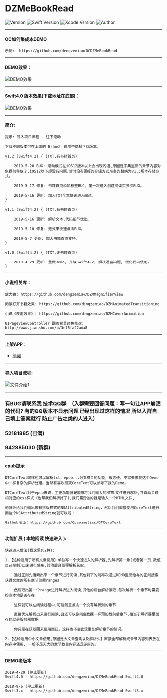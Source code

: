 # DZMeBookRead

![Version](https://img.shields.io/badge/Version-1.3-orange.svg)
![Swift Version](https://img.shields.io/badge/Swift-4.2-orange.svg)
![Xcode Version](https://img.shields.io/badge/Xcode-10.2-orange.svg)
![Author](https://img.shields.io/badge/Author-DZM-blue.svg)

***

#### OC如何集成本DEMO

    示例:  https://github.com/dengzemiao/OCDZMeBookRead

***

#### DEMO效果：

![DEMO效果](gif_0.gif)

***

#### Swift4.0 版本效果(下载地址在底部)：

![DEMO效果](gif_1.gif)

***

#### 简介:

    提示: 导入项目流程 - 往下滚动
    
    下载不同版本可在上面的 Branch 选项中选择下载版本。
    
    v1.2 (Swift4.2) { (TXT,有书籍首页)
    
        2019-5-20 BUG: 滚动模式在iOS12版本以上会出现闪退,原因是字典里面的章节内容对象提前释放了,iOS12以下却没有问题,暂时没有更好的存储方式准备先替换为v1.3版本存储方式。
        
        2019-5-17 修复: 书籍首页添加标签BUG, 第一次进入创建阅读页多次BUG。
    
        2019-5-16 更新: 加入TXT全本快速进入阅读。
    }
    
    v1.1 (Swift4.2) { (TXT,有书籍首页)
    
        2019-5-16 更新: 解析文本,代码细节优化。
        
        2019-5-10 修复: 无效果快速点击BUG。
        
        2019-5-7 更新: 加入书籍首页支持。
    }
    
    v1.0 (Swift4.2) { (TXT,无书籍首页)
    
        2019-4-29 更新: 重做Demo, 升级Swift4.2, 解决遗留问题, 优化代码使用。
    }
    
***

#### 小说相关库：

    放大镜: https://github.com/dengzemiao/DZMMagnifierView

    阅读打开书籍效果: https://github.com/dengzemiao/DZMAnimatedTransitioning

    小说《覆盖效果》: https://github.com/dengzemiao/DZMCoverAnimation

    UIPageViewController 翻页背景颜色修改: http://www.jianshu.com/p/3e75fa22ada8

***

#### 上架APP：

* [简阅](https://apps.apple.com/cn/app/%E7%AE%80%E9%98%85-%E5%81%9A%E6%9C%80%E5%A5%BD%E7%9A%84%E5%B0%8F%E8%AF%B4%E9%98%85%E8%AF%BB%E8%BD%AF%E4%BB%B6/id1494994480)

***

#### 导入项目流程:

![文件介绍1](icon_0.png)

***

### 有BUG请联系我 技术QQ群: （入群需要回答问题：写一句让APP崩溃的代码? 有的QQ版本不显示问题 已经出现过这样的情况 所以入群自己填上答案就行 防止广告之类的人进入）
### 52181885 (已满)
### 942885030 (新群)

***

#### epub提示

    DTCoreText同样也可以解析txt，epub...分页相关的功能，很方便。不需要像我这个Demo中一样复杂的解析处理。当然有喜欢研究CoreText可以参考下我的Demo。

    DTCoreText对于epub来说，主要功能就是能够将我们输入的HTML文件进行解析,并自动关联相对应的css样式（也帮我们解析好了),我们需要做的就是输入一个HTML文件,

    他就会给我们输出带有排版样式的NSAttributedString，然后我们直接使用CoreText进行画这个NSAttributedString就可以啦！

    Github地址：https://github.com/Cocoanetics/DTCoreText

***

#### 功能扩展 ( 本地阅读 快速进入 ):

    快速进入做法(我这里列2种):

    1.【这种适用于所有文章使用】单独写一个快速进入的解析器,先解析第一章(或者第一页,数值自己控制)出来进行使用.其他后台线程解析获取。
        
        通过正则先搜索出来一个章节进行阅读,其他剩下的则再次通过DEMO里面给与的正则搜索获得文章的所有章节位置ranges
        
        然后取出第一个range进行解析进入阅读,其他的后台解析读取,每次解析一个章节时需要检查本地是否存在
        
        这样就可以在阅读过程中,可能随意点击一个没有解析到的章节
        
        直接优先解析出来进行阅读,且还可以像网络数据一样预加载前后章节,相当于解析器里面存的就是服务器数据
        
        你只是在获取回来使用而已。这样也不会出现重复解析章节的情况。
    
    2.【这种适用中小文章使用,原因是大文章查询以及解析久】直接全部解析成章节内容列表放在内存中使用, 一般不是天大的章节数目内存还是够用的。

***

#### DEMO老版本

    2019-4-29 (停止更新)
    Swift4.0 - https://github.com/dengzemiao/DZMeBookRead-Swift4.0

    2018-9-6 (停止更新)
    Swift3.x - https://github.com/dengzemiao/DZMeBookRead-Swift3.x

